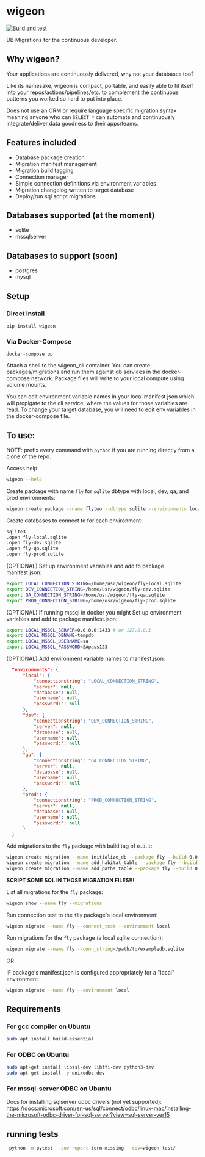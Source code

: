 # wigeon
[![Build and test](https://github.com/JLRitch/wigeon/actions/workflows/build-test.yml/badge.svg)](https://github.com/JLRitch/wigeon/actions/workflows/build-test.yml)

DB Migrations for the continuous developer.

## Why wigeon?
Your applications are continuously delivered, why not your databases too?

Like its namesake, wigeon is compact, portable, and easily able to fit itself into your
repos/actions/pipelines/etc. to complement the continuous patterns you worked so hard
to put into place.

Does not use an ORM or require language specific migration syntax meaning anyone
who can `SELECT *` can automate and continuously integrate/deliver data goodness
to their apps/teams.

## Features included
- Database package creation
- Migration manifest management
- Migration build tagging
- Connection manager
- Simple connection definitions via environment variables
- Migration changelog written to target database
- Deploy/run sql script migrations

## Databases supported (at the moment)
- sqlite
- mssqlserver
## Databases to support (soon)
- postgres
- mysql

## Setup
### Direct Install
```shell
pip install wigeon
```

### Via Docker-Compose
```shell
docker-compose up
```
Attach a shell to the wigeon_cli container. You can create packages/migrations and run them against
db services in the docker-compose network. Package files will write to your local compute using
volume mounts.

You can edit environment variable names in your local manifest.json which will propigate to the cli service,
where the values for those variables are read. To change your target database, you will need to edit env
variables in the docker-compose file.

## To use:
NOTE: prefix every command with `python` if you are running directly from a clone of the repo.

Access help:
```bash
wigeon --help
```

Create package with name `fly` for `sqlite` dbtype with local, dev, qa, and prod environments:
```bash
wigeon create package --name flytwo --dbtype sqlite --environments local,dev,qa,prod
```

Create databases to connect to for each environment:
```bash
sqlite3
.open fly-local.sqlite
.open fly-dev.sqlite
.open fly-qa.sqlite
.open fly-prod.sqlite
```

(OPTIONAL) Set up environment variables and add to package manifest.json:
```bash
export LOCAL_CONNECTION_STRING=/home/usr/wigeon/fly-local.sqlite
export DEV_CONNECTION_STRING=/home/usr/wigeon/fly-dev.sqlite
export QA_CONNECTION_STRING=/home/usr/wigeon/fly-qa.sqlite
export PROD_CONNECTION_STRING=/home/usr/wigeon/fly-prod.sqlite
```

(OPTIONAL) If running mssql in docker you might Set up environment variables and
add to package manifest.json:
```bash
export LOCAL_MSSQL_SERVER=0.0.0.0:1433 # or 127.0.0.1
export LOCAL_MSSQL_DBNAME=tempdb
export LOCAL_MSSQL_USERNAME=sa
export LOCAL_MSSQL_PASSWORD=SApass123
```


(OPTIONAL) Add environment variable names to manifest.json:
```json
  "environments": {
      "local": {
          "connectionstring": "LOCAL_CONNECTION_STRING",
          "server": null,
          "database": null,
          "username": null,
          "password:": null
      },
      "dev": {
          "connectionstring": "DEV_CONNECTION_STRING",
          "server": null,
          "database": null,
          "username": null,
          "password:": null
      },
      "qa": {
          "connectionstring": "QA_CONNECTION_STRING",
          "server": null,
          "database": null,
          "username": null,
          "password:": null
      },
      "prod": {
          "connectionstring": "PROD_CONNECTION_STRING",
          "server": null,
          "database": null,
          "username": null,
          "password:": null
      }
  }
```

Add migrations to the `fly` package with build tag of `0.0.1`:
```bash
wigeon create migration --name initialize_db --package fly --build 0.0.1
wigeon create migration --name add_habitat_table --package fly --build 0.0.1
wigeon create migration --name add_paths_table --package fly --build 0.0.1
```

**SCRIPT SOME SQL IN THOSE MIGRATION FILES!!!**

List all migrations for the `fly` package:
```bash
wigeon show --name fly --migrations
```

Run connection test to the `fly` package's local environment:
```bash
wigeon migrate --name fly --connect_test --environment local
```

Run migrations for the `fly` package (a local sqlite connection):
```bash
wigeon migrate --name fly --conn_string=/path/to/exampledb.sqlite
```

OR

IF package's manifest.json is configured appropriately for a "local" environment
```bash
wigeon migrate --name fly --environment local
```


## Requirements

### For gcc compiler on Ubuntu
```bash
sudo apt install build-essential
```
### For ODBC on Ubuntu
```bash
sudo apt-get install libssl-dev libffi-dev python3-dev
sudo apt-get install -y unixodbc-dev
```

### For mssql-server ODBC on Ubuntu
Docs for installing sqlserver odbc drivers (not yet supported):
https://docs.microsoft.com/en-us/sql/connect/odbc/linux-mac/installing-the-microsoft-odbc-driver-for-sql-server?view=sql-server-ver15

## running tests
```bash
 python -m pytest --cov-report term-missing --cov=wigeon test/
 ```